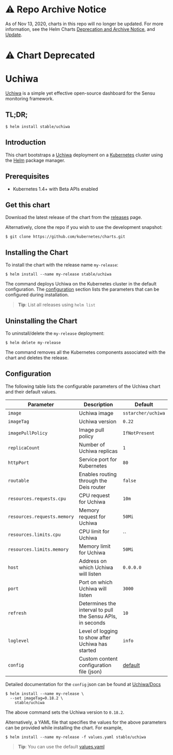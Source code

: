 # ⚠️ Repo Archive Notice

As of Nov 13, 2020, charts in this repo will no longer be updated.
For more information, see the Helm Charts [Deprecation and Archive Notice](https://github.com/nholuongut/Helmcharts#%EF%B8%8F-deprecation-and-archive-notice), and [Update](https://helm.sh/blog/charts-repo-deprecation/).

# ⚠️ Chart Deprecated

# Uchiwa

[Uchiwa](https://uchiwa.io) is a simple yet effective open-source dashboard for the Sensu monitoring framework.


## TL;DR;

```console
$ helm install stable/uchiwa
```

## Introduction

This chart bootstraps a [Uchiwa](https://github.com/sstarcher/docker-uchiwa) deployment on a [Kubernetes](http://kubernetes.io) cluster using the [Helm](https://helm.sh) package manager.

## Prerequisites

- Kubernetes 1.4+ with Beta APIs enabled

## Get this chart

Download the latest release of the chart from the [releases](../../../releases) page.

Alternatively, clone the repo if you wish to use the development snapshot:

```console
$ git clone https://github.com/kubernetes/charts.git
```

## Installing the Chart

To install the chart with the release name `my-release`:

```console
$ helm install --name my-release stable/uchiwa
```

The command deploys Uchiwa on the Kubernetes cluster in the default configuration. The [configuration](#configuration) section lists the parameters that can be configured during installation.

> **Tip**: List all releases using `helm list`

## Uninstalling the Chart

To uninstall/delete the `my-release` deployment:

```console
$ helm delete my-release
```

The command removes all the Kubernetes components associated with the chart and deletes the release.

## Configuration

The following table lists the configurable parameters of the Uchiwa chart and their default values.

| Parameter                            | Description                              | Default                                                    |
| -------------------------------      | -------------------------------          | ---------------------------------------------------------- |
| `image`                              | Uchiwa image                          | `sstarcher/uchiwa`                              |
| `imageTag`                              | Uchiwa version                          | `0.22`                              |
| `imagePullPolicy`                    | Image pull policy                        | `IfNotPresent`   |
| `replicaCount`         | Number of Uchiwa replicas | `1`  |
| `httpPort` | Service port for Kubernetes | `80` |
| `routable` | Enables routing through the Deis router | `false` |
| `resources.requests.cpu` | CPU request for Uchiwa | `10m` |
| `resources.requests.memory` | Memory request for Uchiwa | `50Mi` |
| `resources.limits.cpu` | CPU limit for Uchiwa | `` |
| `resources.limits.memory` | Memory limit for Uchiwa | `50Mi` |
| `host` | Address on which Uchiwa will listen | `0.0.0.0` |
| `port` | Port on which Uchiwa will listen | `3000` |
| `refresh` | Determines the interval to pull the Sensu APIs, in seconds | `10` |
| `loglevel` | Level of logging to show after Uchiwa has started | `info` |
| `config` | Custom content configuration file (json) | [default](https://github.com/challengerdeep/charts/blob/uchiwa-config/stable/uchiwa/templates/configmap.yaml#L16)|

Detailed documentation for the `config` json can be found at [Uchiwa/Docs](https://docs.uchiwa.io/getting-started/configuration/)

```console
$ helm install --name my-release \
  --set imageTag=0.18.2 \
    stable/uchiwa
```

The above command sets the Uchiwa version to `0.18.2`.

Alternatively, a YAML file that specifies the values for the above parameters can be provided while installing the chart. For example,

```console
$ helm install --name my-release -f values.yaml stable/uchiwa
```

> **Tip**: You can use the default [values.yaml](values.yaml)
